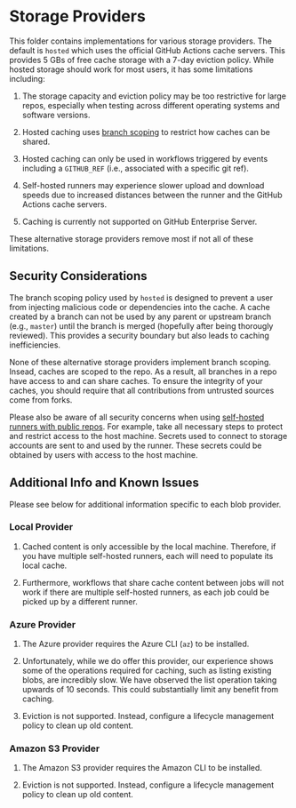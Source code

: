 # Storage Providers

This folder contains implementations for various storage providers.  The default is `hosted` which uses
the official GitHub Actions cache servers.  This provides 5 GBs of free cache storage with a 7-day
eviction policy.  While hosted storage should work for most users, it has some limitations including:

1. The storage capacity and eviction policy may be too restrictive for large repos, especially when testing
   across different operating systems and software versions.

2. Hosted caching uses [branch scoping](https://docs.github.com/en/actions/guides/caching-dependencies-to-speed-up-workflows#restrictions-for-accessing-a-cache)
   to restrict how caches can be shared.
   
3. Hosted caching can only be used in workflows triggered by events including a `GITHUB_REF`
   (i.e., associated with a specific git ref).

4. Self-hosted runners may experience slower upload and download speeds due to increased distances between
   the runner and the GitHub Actions cache servers.

5. Caching is currently not supported on GitHub Enterprise Server.

These alternative storage providers remove most if not all of these limitations.

## Security Considerations

The branch scoping policy used by `hosted` is designed to prevent a user from injecting malicious
code or dependencies into the cache.  A cache created by a branch can not be used by any parent or
upstream branch (e.g., `master`) until the branch is merged (hopefully after being thorougly reviewed).
This provides a security boundary but also leads to caching inefficiencies.

None of these alternative storage providers implement branch scoping.  Insead, caches are scoped to the
repo.  As a result, all branches in a repo have access to and can share caches.  To ensure the integrity
of your caches, you should require that all contributions from untrusted sources come from forks.

Please also be aware of all security concerns when using [self-hosted runners with public repos](https://docs.github.com/en/actions/hosting-your-own-runners/about-self-hosted-runners#self-hosted-runner-security-with-public-repositories).
For example, take all necessary steps to protect and restrict access to the host machine.
Secrets used to connect to storage accounts are sent to and used by the runner.  These secrets could
be obtained by users with access to the host machine.

## Additional Info and Known Issues

Please see below for additional information specific to each blob provider.

### Local Provider

1. Cached content is only accessible by the local machine.  Therefore, if you have multiple self-hosted runners,
   each will need to populate its local cache.

2. Furthermore, workflows that share cache content between jobs will not work if there are multiple
   self-hosted runners, as each job could be picked up by a different runner.

### Azure Provider

1. The Azure provider requires the Azure CLI (`az`) to be installed.

2. Unfortunately, while we do offer this provider, our experience shows some of the operations required
   for caching, such as listing existing blobs, are incredibly slow.  We have observed the list operation
   taking upwards of 10 seconds.  This could substantially limit any benefit from caching.

3. Eviction is not supported.  Instead, configure a lifecycle management policy to clean up old content.

### Amazon S3 Provider

1. The Amazon S3 provider requires the Amazon CLI to be installed.

2. Eviction is not supported.  Instead, configure a lifecycle management policy to clean up old content.
